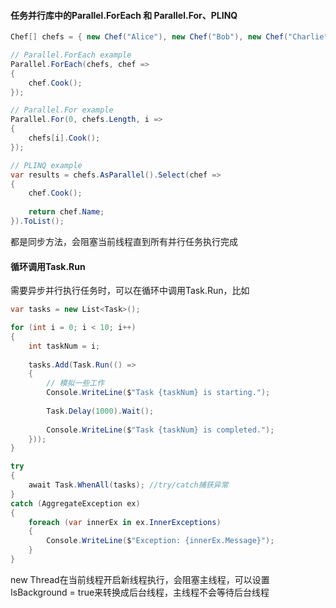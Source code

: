 #### 任务并行库中的**Parallel.ForEach 和 Parallel.For**、**PLINQ**

```c#
Chef[] chefs = { new Chef("Alice"), new Chef("Bob"), new Chef("Charlie"), new Chef("David") };  

// Parallel.ForEach example  
Parallel.ForEach(chefs, chef =>  
{  
    chef.Cook();  
});  

// Parallel.For example  
Parallel.For(0, chefs.Length, i =>  
{  
    chefs[i].Cook();  
});  

// PLINQ example  
var results = chefs.AsParallel().Select(chef =>  
{  
    chef.Cook();  
  
    return chef.Name;  
}).ToList();  
```

都是同步方法，会阻塞当前线程直到所有并行任务执行完成



#### 循环调用Task.Run

需要异步并行执行任务时，可以在循环中调用Task.Run，比如

```c#
var tasks = new List<Task>();

for (int i = 0; i < 10; i++)
{
    int taskNum = i;
  
    tasks.Add(Task.Run(() =>
    {
        // 模拟一些工作
        Console.WriteLine($"Task {taskNum} is starting.");
      
        Task.Delay(1000).Wait();
      
        Console.WriteLine($"Task {taskNum} is completed.");
    }));
}

try
{
    await Task.WhenAll(tasks); //try/catch捕获异常
}
catch (AggregateException ex)
{
    foreach (var innerEx in ex.InnerExceptions)
    {
        Console.WriteLine($"Exception: {innerEx.Message}");
    }
}
```



new Thread在当前线程开启新线程执行，会阻塞主线程，可以设置IsBackground = true来转换成后台线程，主线程不会等待后台线程